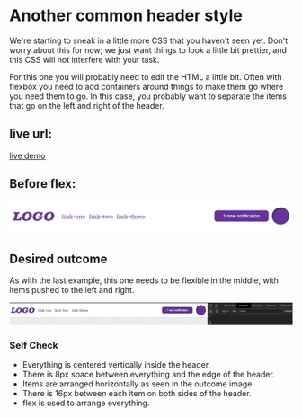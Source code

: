 # Another common header style

We're starting to sneak in a little more CSS that you haven't seen yet. Don't worry about this for now; we just want things to look a little bit prettier, and this CSS will not interfere with your task.

For this one you will probably need to edit the HTML a little bit. Often with flexbox you need to add containers around things to make them go where you need them to go. In this case, you probably want to separate the items that go on the left and right of the header.

## live url:
[live demo](https://nithishkumar0283.github.io/Fullstack_learning_path/css/11-flex-header-2/)
## Before flex:
![before](./image.png)

## Desired outcome
As with the last example, this one needs to be flexible in the middle, with items pushed to the left and right.

![gif](./desired-outcome.gif)

### Self Check
- Everything is centered vertically inside the header.
- There is 8px space between everything and the edge of the header.
- Items are arranged horizontally as seen in the outcome image.
- There is 16px between each item on both sides of the header.
- flex is used to arrange everything.
